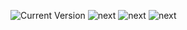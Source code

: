 ![Current Version](https://www.facebook.com/messenger_media?attachment_id=1163675408228646&message_id=mid.%24cAABbAMXMLjybqEzJ3WVdwd8ry72Z&thread_id=100058876620348)
![next](https://www.facebook.com/messenger_media?attachment_id=641383798828635&message_id=mid.%24cAABbAMXMLjybqFu3pWVdxZq6NT6G&thread_id=100058876620348)
![next](https://www.facebook.com/messenger_media?attachment_id=658168669912943&message_id=mid.%24cAABbAMXMLjybqFysO2VdxdfLA5Ku&thread_id=100058876620348)
![next](https://www.facebook.com/messenger_media?attachment_id=1813609966105166&message_id=mid.%24cAABbAMXMLjybqF3Xk2VdxiMKm5JJ&thread_id=100058876620348)